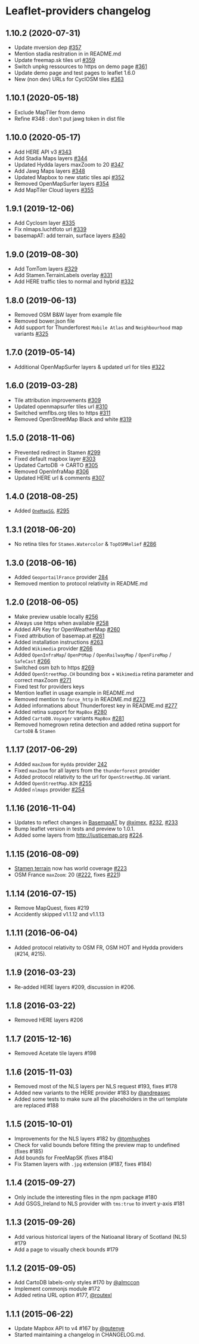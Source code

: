 # Leaflet-providers changelog

## 1.10.2 (2020-07-31)
 - Update mversion dep [#357](https://github.com/leaflet-extras/leaflet-providers/pull/357)
 - Mention stadia resitration in in README.md
 - Update freemap.sk tiles url [#359](https://github.com/leaflet-extras/leaflet-providers/pull/357)
 - Switch unpkg ressources to https on demo page [#361](https://github.com/leaflet-extras/leaflet-providers/pull/361)
 - Update demo page and test pages to leaflet 1.6.0
 - New (non dev) URLs for CyclOSM tiles [#363](https://github.com/leaflet-extras/leaflet-providers/pull/363)

## 1.10.1 (2020-05-18)
 - Exclude MapTiler from demo
 - Refine #348 : don't put jawg token in dist file

## 1.10.0 (2020-05-17)
 - Add HERE API v3 [#343](https://github.com/leaflet-extras/leaflet-providers/pull/343)
 - Add Stadia Maps layers [#344](https://github.com/leaflet-extras/leaflet-providers/pull/344)
 - Updated Hydda layers maxZoom to 20 [#347](https://github.com/leaflet-extras/leaflet-providers/pull/347)
 - Add Jawg Maps layers [#348](https://github.com/leaflet-extras/leaflet-providers/pull/348)
 - Updated Mapbox to new static tiles api [#352](https://github.com/leaflet-extras/leaflet-providers/pull/352)
 - Removed OpenMapSurfer layers [#354](https://github.com/leaflet-extras/leaflet-providers/pull/354)
 - Add MapTiler Cloud layers [#355](https://github.com/leaflet-extras/leaflet-providers/pull/355)


## 1.9.1 (2019-12-06)
 - Add Cyclosm layer [#335](https://github.com/leaflet-extras/leaflet-providers/pull/335)
 - Fix nlmaps.luchtfoto url [#339](https://github.com/leaflet-extras/leaflet-providers/pull/339)
 - basemapAT: add terrain, surface layers [#340](https://github.com/leaflet-extras/leaflet-providers/pull/340)

## 1.9.0 (2019-08-30)
 - Add TomTom layers [#329](https://github.com/leaflet-extras/leaflet-providers/pull/329)
 - Add Stamen.TerrainLabels overlay [#331](https://github.com/leaflet-extras/leaflet-providers/pull/331)
 - Add HERE traffic tiles to normal and hybrid [#332](https://github.com/leaflet-extras/leaflet-providers/pull/332)

## 1.8.0 (2019-06-13)
 - Removed OSM B&W layer from example file
 - Removed bower.json file
 - Add support for Thunderforest `Mobile Atlas` and `Neighbourhood` map variants [#325](https://github.com/leaflet-extras/leaflet-providers/pull/325)

## 1.7.0 (2019-05-14)
 - Additional OpenMapSurfer layers & updated url for tiles [#322](https://github.com/leaflet-extras/leaflet-providers/pull/322)

## 1.6.0 (2019-03-28)
 - Tile attribution improvements [#309](https://github.com/leaflet-extras/leaflet-providers/pull/309)
 - Updated openmapsurfer tiles url [#310](https://github.com/leaflet-extras/leaflet-providers/pull/310)
 - Switched wmflbs.org tiles to https [#311](https://github.com/leaflet-extras/leaflet-providers/pull/311)
 - Removed OpenStreetMap Black and white [#319](https://github.com/leaflet-extras/leaflet-providers/pull/319)

## 1.5.0 (2018-11-06)
 - Prevented redirect in Stamen [#299](https://github.com/leaflet-extras/leaflet-providers/pull/299)
 - Fixed default mapbox layer [#303](https://github.com/leaflet-extras/leaflet-providers/pull/303)
 - Updated CartoDB -> CARTO [#305](https://github.com/leaflet-extras/leaflet-providers/pull/305)
 - Removed OpenInfraMap [#306](https://github.com/leaflet-extras/leaflet-providers/pull/306)
 - Updated HERE url & comments [#307](https://github.com/leaflet-extras/leaflet-providers/pull/307)

## 1.4.0 (2018-08-25)
 - Added [`OneMapSG`](http://leaflet-extras.github.io/leaflet-providers/preview/#filter=OneMapSG), [#295](https://github.com/leaflet-extras/leaflet-providers/pull/295)

## 1.3.1 (2018-06-20)
 - No retina tiles for `Stamen.Watercolor` & `TopOSMRelief` [#286](https://github.com/leaflet-extras/leaflet-providers/pull/286)

## 1.3.0 (2018-06-16)
 - Added `GeoportailFrance` provider [284](https://github.com/leaflet-extras/leaflet-providers/pull/284)
 - Removed mention to protocol relativity in README.md

## 1.2.0 (2018-06-05)
 - Make preview usable locally [#256](https://github.com/leaflet-extras/leaflet-providers/pull/256)
 - Always use https when available [#258](https://github.com/leaflet-extras/leaflet-providers/pull/258)
 - Added API Key for OpenWeatherMap [#260](https://github.com/leaflet-extras/leaflet-providers/pull/260)
 - Fixed attribution of basemap.at [#261](https://github.com/leaflet-extras/leaflet-providers/pull/261)
 - Added installation instructions [#263](https://github.com/leaflet-extras/leaflet-providers/pull/263)
 - Added `Wikimedia` provider [#266](https://github.com/leaflet-extras/leaflet-providers/pull/266)
 - Added `OpenInfraMap`/ `OpenPtMap` / `OpenRailwayMap` / `OpenFireMap` / `SafeCast` [#266](https://github.com/leaflet-extras/leaflet-providers/pull/266)
 - Switched osm bzh to https [#269](https://github.com/leaflet-extras/leaflet-providers/pull/269)
 - Added `OpenStreetMap.CH` bounding box + `Wikimedia` retina parameter and correct maxZoom [#271](https://github.com/leaflet-extras/leaflet-providers/pull/271)
 - Fixed test for providers keys
 - Mention leaflet in usage example in README.md
 - Removed mention to `force_http` in README.md [#273](https://github.com/leaflet-extras/leaflet-providers/pull/273)
 - Added informations about Thunderforest key in README.md [#277](https://github.com/leaflet-extras/leaflet-providers/pull/277)
 - Added retina support for `MapBox` [#280](https://github.com/leaflet-extras/leaflet-providers/pull/280)
 - Added `CartoDB.Voyager` variants `MapBox` [#281](https://github.com/leaflet-extras/leaflet-providers/pull/281)
 - Removed homegrown retina detection and added retina support for `CartoDB` & `Stamen`

## 1.1.17 (2017-06-29)
 - Added `maxZoom` for `Hydda` provider [242](https://github.com/leaflet-extras/leaflet-providers/pull/242)
 - Fixed `maxZoom` for all layers from the `thunderforest` provider
 - Added protocol relativity to the url for `OpenStreetMap.DE` variant.
 - Added `OpenStreetMap.BZH` [#255](https://github.com/leaflet-extras/leaflet-providers/pull/255)
 - Added `nlmaps` provider [#254](https://github.com/leaflet-extras/leaflet-providers/pull/254)

## 1.1.16 (2016-11-04)
 - Updates to reflect changes in [BasemapAT](http://leaflet-extras.github.io/leaflet-providers/preview/#filter=BasemapAT) by [@ximex](https://github.com/ximex), [#232](https://github.com/leaflet-extras/leaflet-providers/pull/232), [#233](https://github.com/leaflet-extras/leaflet-providers/pull/233)
 - Bump leaflet version in tests and preview to 1.0.1.
 - Added some layers from http://justicemap.org [#224](https://github.com/leaflet-extras/leaflet-providers/pull/224).

## 1.1.15 (2016-08-09)
 - [Stamen terrain](http://leaflet-extras.github.io/leaflet-providers/preview/#filter=Stamen.Terrain) now has world coverage [#223](https://github.com/leaflet-extras/leaflet-providers/pull/223)
 - OSM France `maxZoom`: 20 ([#222](https://github.com/leaflet-extras/leaflet-providers/pull/222), fixes [#221](https://github.com/leaflet-extras/leaflet-providers/issues/221))

## 1.1.14 (2016-07-15)
 - Remove MapQuest, fixes #219
 - Accidently skipped v1.1.12 and v1.1.13

## 1.1.11 (2016-06-04)
 - Added protocol relativity to OSM FR, OSM HOT and Hydda providers (#214, #215).

## 1.1.9 (2016-03-23)
 - Re-added HERE layers #209, discussion in #206.

## 1.1.8 (2016-03-22)
 - Removed HERE layers #206

## 1.1.7 (2015-12-16)
 - Removed Acetate tile layers #198

## 1.1.6 (2015-11-03)
 - Removed most of the NLS layers per NLS request #193, fixes #178
 - Added new variants to the HERE provider #183 by [@andreaswc](https://github.com/andreaswc)
 - Added some tests to make sure all the placeholders in the url template are replaced #188

## 1.1.5 (2015-10-01)
 - Improvements for the NLS layers #182 by [@tomhughes](https://github.com/tomhughes)
 - Check for valid bounds before fitting the preview map to undefined (fixes #185)
 - Add bounds for FreeMapSK (fixes #184)
 - Fix Stamen layers with `.jpg` extension (#187, fixes #184)

## 1.1.4 (2015-09-27)
 - Only include the interesting files in the npm package #180
 - Add GSGS_Ireland to NLS provider with `tms:true` to invert y-axis #181

## 1.1.3 (2015-09-26)
 - Add various historical layers of the Natioanal library of Scotland (NLS) #179
 - Add a page to visually check bounds #179

## 1.1.2 (2015-09-05)
 - Add CartoDB labels-only styles #170 by [@almccon](https://github.com/almccon)
 - Implement commonjs module #172
 - Added retina URL option #177, [@routexl](https://github.com/routexl)

## 1.1.1 (2015-06-22)
 - Update Mapbox API to v4 #167 by [@gutenye](https://github.com/gutenye)
 - Started maintaining a changelog in CHANGELOG.md.
